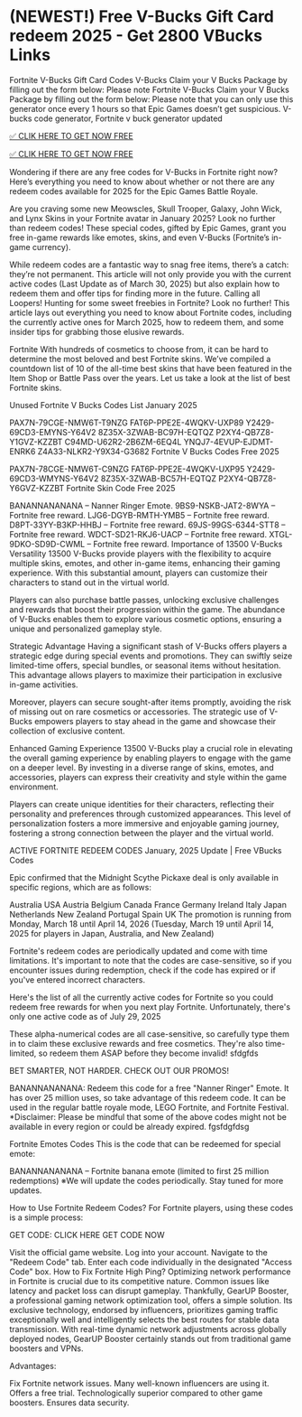 # (NEWEST!) Free V-Bucks Gift Card redeem 2025 - Get 2800 VBucks Links

Fortnite V-Bucks Gift Card Codes V-Bucks Claim your V Bucks Package by filling out the form below: Please note Fortnite V-Bucks Claim your V Bucks Package by filling out the form below: Please note that you can only use this generator once every 1 hours so that Epic Games doesn’t get suspicious. V-bucks code generator, Fortnite v buck generator updated

[✅ CLIK HERE TO GET NOW FREE](https://shorter.me/FHDug)

[✅ CLIK HERE TO GET NOW FREE](https://shorter.me/nVzTR)


Wondering if there are any free codes for V-Bucks in Fortnite right now? Here’s everything you need to know about whether or not there are any redeem codes available for 2025 for the Epic Games Battle Royale.

Are you craving some new Meowscles, Skull Trooper, Galaxy, John Wick, and Lynx Skins in your Fortnite avatar in January 2025? Look no further than redeem codes! These special codes, gifted by Epic Games, grant you free in-game rewards like emotes, skins, and even V-Bucks (Fortnite’s in-game currency).



While redeem codes are a fantastic way to snag free items, there’s a catch: they’re not permanent. This article will not only provide you with the current active codes (Last Update as of March 30, 2025) but also explain how to redeem them and offer tips for finding more in the future. Calling all Loopers! Hunting for some sweet freebies in Fortnite? Look no further! This article lays out everything you need to know about Fortnite codes, including the currently active ones for March 2025, how to redeem them, and some insider tips for grabbing those elusive rewards.

Fortnite With hundreds of cosmetics to choose from, it can be hard to determine the most beloved and best Fortnite skins. We’ve compiled a countdown list of 10 of the all-time best skins that have been featured in the Item Shop or Battle Pass over the years. Let us take a look at the list of best Fortnite skins.

Unused Fortnite V Bucks Codes List January 2025

PAX7N-79CGE-NMW6T-T9NZG
FAT6P-PPE2E-4WQKV-UXP89
Y2429-69CD3-EMYNS-Y64V2
8Z35X-3ZWAB-BC97H-EQTQZ
P2XY4-QB7Z8-Y1GVZ-KZZBT
C94MD-U62R2-2B6ZM-6EQ4L
YNQJ7-4EVUP-EJDMT-ENRK6
Z4A33-NLKR2-Y9X34-G3682
Fortnite V Bucks Codes Free 2025

PAX7N-78CGE-NMW6T-C9NZG
FAT6P-PPE2E-4WQKV-UXP95
Y2429-69CD3-WMYNS-Y64V2
8Z35X-3ZWAB-BC57H-EQTQZ
P2XY4-QB7Z8-Y6GVZ-KZZBT
Fortnite Skin Code Free 2025


BANANNANANANA – Nanner Ringer Emote.
9BS9-NSKB-JAT2-8WYA – Fortnite free reward.
LJG6-DGYB-RMTH-YMB5 – Fortnite free reward.
D8PT-33YY-B3KP-HHBJ – Fortnite free reward.
69JS-99GS-6344-STT8 – Fortnite free reward.
WDCT-SD21-RKJ6-UACP – Fortnite free reward.
XTGL-9DKO-SD9D-CWML – Fortnite free reward.
Importance of 13500 V-Bucks
Versatility
13500 V-Bucks provide players with the flexibility to acquire multiple skins, emotes, and other in-game items, enhancing their gaming experience. With this substantial amount, players can customize their characters to stand out in the virtual world.

Players can also purchase battle passes, unlocking exclusive challenges and rewards that boost their progression within the game. The abundance of V-Bucks enables them to explore various cosmetic options, ensuring a unique and personalized gameplay style.

Strategic Advantage
Having a significant stash of V-Bucks offers players a strategic edge during special events and promotions. They can swiftly seize limited-time offers, special bundles, or seasonal items without hesitation. This advantage allows players to maximize their participation in exclusive in-game activities.

Moreover, players can secure sought-after items promptly, avoiding the risk of missing out on rare cosmetics or accessories. The strategic use of V-Bucks empowers players to stay ahead in the game and showcase their collection of exclusive content.

Enhanced Gaming Experience
13500 V-Bucks play a crucial role in elevating the overall gaming experience by enabling players to engage with the game on a deeper level. By investing in a diverse range of skins, emotes, and accessories, players can express their creativity and style within the game environment.

Players can create unique identities for their characters, reflecting their personality and preferences through customized appearances. This level of personalization fosters a more immersive and enjoyable gaming journey, fostering a strong connection between the player and the virtual world.

ACTIVE FORTNITE REDEEM CODES
January, 2025 Update | Free VBucks Codes

Epic confirmed that the Midnight Scythe Pickaxe deal is only available in specific regions, which are as follows:


Australia
USA
Austria
Belgium
Canada
France
Germany
Ireland
Italy
Japan
Netherlands
New Zealand
Portugal
Spain
UK
The promotion is running from Monday, March 18 until April 14, 2026 (Tuesday, March 19 until April 14, 2025 for players in Japan, Australia, and New Zealand)

Fortnite's redeem codes are periodically updated and come with time limitations. It's important to note that the codes are case-sensitive, so if you encounter issues during redemption, check if the code has expired or if you've entered incorrect characters.

Here's the list of all the currently active codes for Fortnite so you could redeem free rewards for when you next play Fortnite. Unfortunately, there's only one active code as of July 29, 2025

These alpha-numerical codes are all case-sensitive, so carefully type them in to claim these exclusive rewards and free cosmetics. They're also time-limited, so redeem them ASAP before they become invalid! sfdgfds

BET SMARTER, NOT HARDER. CHECK OUT OUR PROMOS!


BANANNANANANA: Redeem this code for a free "Nanner Ringer" Emote. It has over 25 million uses, so take advantage of this redeem code. It can be used in the regular battle royale mode, LEGO Fortnite, and Fortnite Festival.
*Disclaimer: Please be mindful that some of the above codes might not be available in every region or could be already expired. fgsfdgfdsg

Fortnite Emotes Codes
This is the code that can be redeemed for special emote:


BANANNANANANA – Fortnite banana emote (limited to first 25 million redemptions)
※We will update the codes periodically. Stay tuned for more updates.

How to Use Fortnite Redeem Codes?
For Fortnite players, using these codes is a simple process:

GET CODE: CLICK HERE GET CODE NOW


Visit the official game website.
Log into your account.
Navigate to the "Redeem Code" tab.
Enter each code individually in the designated "Access Code" box.
How to Fix Fortnite High Ping?
Optimizing network performance in Fortnite is crucial due to its competitive nature. Common issues like latency and packet loss can disrupt gameplay. Thankfully, GearUP Booster, a professional gaming network optimization tool, offers a simple solution. Its exclusive technology, endorsed by influencers, prioritizes gaming traffic exceptionally well and intelligently selects the best routes for stable data transmission. With real-time dynamic network adjustments across globally deployed nodes, GearUP Booster certainly stands out from traditional game boosters and VPNs.

Advantages:


Fix Fortnite network issues.
Many well-known influencers are using it.
Offers a free trial.
Technologically superior compared to other game boosters.
Ensures data security.
